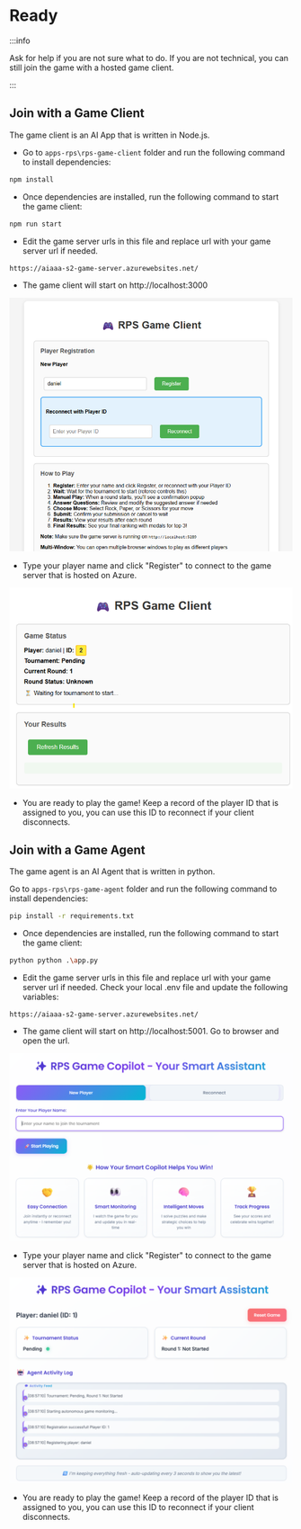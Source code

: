 
# Ready

:::info

Ask for help if you are not sure what to do. If you are not technical, you can still join the game with a hosted game client.

:::


## Join with a Game Client

The game client is an AI App that is written in Node.js.

- Go to `apps-rps\rps-game-client` folder and run the following command to install dependencies:

```bash
npm install
```

- Once dependencies are installed, run the following command to start the game client:

```bash
npm run start
```

- Edit the game server urls in this file and replace url with your game server url if needed.

```
https://aiaaa-s2-game-server.azurewebsites.net/
```

- The game client will start on http://localhost:3000

![alt text](images\image-1.png)

- Type your player name and click "Register" to connect to the game server that is hosted on Azure.

![alt text](images\image-10.png)

- You are ready to play the game! Keep a record of the player ID that is assigned to you, you can use this ID to reconnect if your client disconnects.

## Join with a Game Agent

The game agent is an AI Agent that is written in python.

Go to `apps-rps\rps-game-agent` folder and run the following command to install dependencies:

```bash
pip install -r requirements.txt
```

- Once dependencies are installed, run the following command to start the game client:

```bash
python python .\app.py
```

- Edit the game server urls in this file and replace url with your game server url if needed. Check your local .env file and update the following variables:

```
https://aiaaa-s2-game-server.azurewebsites.net/
```

- The game client will start on http://localhost:5001. Go to browser and open the url.

![alt text](images\image-3.png)

- Type your player name and click "Register" to connect to the game server that is hosted on Azure.

![alt text](images\image-4.png)

- You are ready to play the game! Keep a record of the player ID that is assigned to you, you can use this ID to reconnect if your client disconnects.


